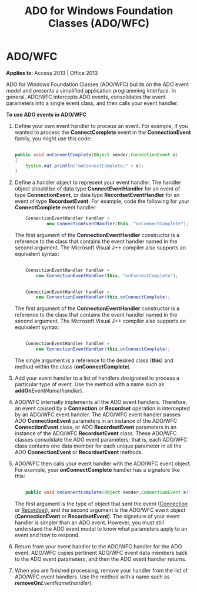 ﻿---
title: ADO for Windows Foundation Classes (ADO/WFC)
TOCTitle: ADO/WFC
ms:assetid: 73206be8-6515-79e4-e904-cc2d0d59411d
ms:mtpsurl: https://msdn.microsoft.com/library/JJ249468(v=office.15)
ms:contentKeyID: 48545628
ms.date: 09/18/2015
mtps_version: v=office.15
---

# ADO/WFC


**Applies to**: Access 2013 | Office 2013

ADO for Windows Foundation Classes (ADO/WFC) builds on the ADO event model and presents a simplified application programming interface. In general, ADO/WFC intercepts ADO events, consolidates the event parameters into a single event class, and then calls your event handler.

**To use ADO events in ADO/WFC**

1.  Define your own event handler to process an event. For example, if you wanted to process the **ConnectComplete** event in the **ConnectionEvent** family, you might use this code:
    
    ```java 
     
    public void onConnectComplete(Object sender,ConnectionEvent e) 
    { 
        System.out.println("onConnectComplete:" + e); 
    } 
    ```

2.  Define a handler object to represent your event handler. The handler object should be of data type **ConnectEventHandler** for an event of type **ConnectionEvent**, or data type **RecordsetEventHandler** for an event of type **RecordsetEvent**. For example, code the following for your **ConnectComplete** event handler:
    
    ```java
        ConnectionEventHandler handler =  
                new ConnectionEventHandler(this, "onConnectComplete"); 
    ```

    The first argument of the **ConnectionEventHandler** constructor is a reference to the class that contains the event handler named in the second argument. The Microsoft Visual J++ compiler also supports an equivalent syntax:
    
    ```java 
     
        ConnectionEventHandler handler =  
            new ConnectionEventHandler(this, "onConnectComplete"); 
    ```
    
    ```java 
     
        ConnectionEventHandler handler =  
            new ConnectionEventHandler(this.onConnectComplete); 
    ```
    
    The first argument of the **ConnectionEventHandler** constructor is a reference to the class that contains the event handler named in the second argument. The Microsoft Visual J++ compiler also supports an equivalent syntax:
    
    ```java 
     
        ConnectionEventHandler handler =  
            new ConnectionEventHandler(this.onConnectComplete); 
    ```
    
    The single argument is a reference to the desired class (**this**) and method within the class (**onConnectComplete**).

3.  Add your event handler to a list of handlers designated to process a particular type of event. Use the method with a name such as **addOn***EventName*(*handler*).

4.  ADO/WFC internally implements all the ADO event handlers. Therefore, an event caused by a **Connection** or **Recordset** operation is intercepted by an ADO/WFC event handler. The ADO/WFC event handler passes ADO **ConnectionEvent** parameters in an instance of the ADO/WFC **ConnectionEvent** class, or ADO **RecordsetEvent** parameters in an instance of the ADO/WFC **RecordsetEvent** class. These ADO/WFC classes consolidate the ADO event parameters; that is, each ADO/WFC class contains one data member for each unique parameter in all the ADO **ConnectionEvent** or **RecordsetEvent** methods.

5.  ADO/WFC then calls your event handler with the ADO/WFC event object. For example, your **onConnectComplete** handler has a signature like this:
    
    ```java 
     
        public void onConnectComplete(Object sender,ConnectionEvent e) 
    ```
    
    The first argument is the type of object that sent the event ([Connection](connection-object-ado.md) or [Recordset](recordset-object-ado.md)), and the second argument is the ADO/WFC event object (**ConnectionEvent** or **RecordsetEvent**). The signature of your event handler is simpler than an ADO event. However, you must still understand the ADO event model to know what parameters apply to an event and how to respond.

6.  Return from your event handler to the ADO/WFC handler for the ADO event. ADO/WFC copies pertinent ADO/WFC event data members back to the ADO event parameters, and then the ADO event handler returns.

7.  When you are finished processing, remove your handler from the list of ADO/WFC event handlers. Use the method with a name such as **removeOn***EventName*(*handler*).


